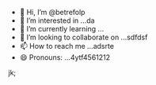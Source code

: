 - 👋 Hi, I’m @betrefolp
- 👀 I’m interested in ...da
- 🌱 I’m currently learning ...
- 💞️ I’m looking to collaborate on ...sdfdsf
- 📫 How to reach me ...adsrte
- 😄 Pronouns: ...4ytf4561212
<!---5454sdf78
betrefolp/betrefolp is a ✨ special ✨ repository because itfghs `README.md` (this file) appears on yourhfmmmGitHub profile.
You can click the Preview link to take a look atwre your23
changes.225959
--->
jk;
